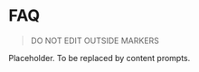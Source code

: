 # FAQ

> DO NOT EDIT OUTSIDE MARKERS
<!-- FILLME:START -->
Placeholder. To be replaced by content prompts.
<!-- FILLME:END -->
